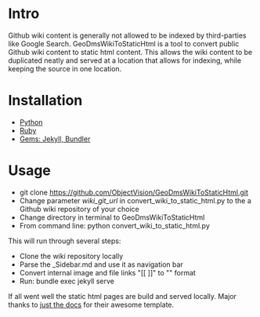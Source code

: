 # Intro
Github wiki content is generally not allowed to be indexed by third-parties like Google Search. GeoDmsWikiToStaticHtml is a tool to convert public Github wiki content to static html content. This allows the wiki content to be duplicated neatly and served at a location that allows for indexing, while keeping the source in one location. 

# Installation
- [Python](https://www.python.org/downloads/)
- [Ruby](https://jekyllrb.com/docs/installation/)
- [Gems: Jekyll, Bundler](https://jekyllrb.com/docs/)

# Usage
- git clone https://github.com/ObjectVision/GeoDmsWikiToStaticHtml.git
- Change parameter *wiki_git_url* in convert_wiki_to_static_html.py to the a Github wiki repository of your choice
- Change directory in terminal to GeoDmsWikiToStaticHtml
- From command line: python convert_wiki_to_static_html.py

This will run through several steps:
- Clone the wiki repository locally
- Parse the _Sidebar.md and use it as navigation bar
- Convert internal image and file links "[[ ]]" to "[]()" format
- Run: bundle exec jekyll serve

If all went well the static html pages are build and served locally.
Major thanks to [just the docs](https://just-the-docs.com/) for their awesome template.
